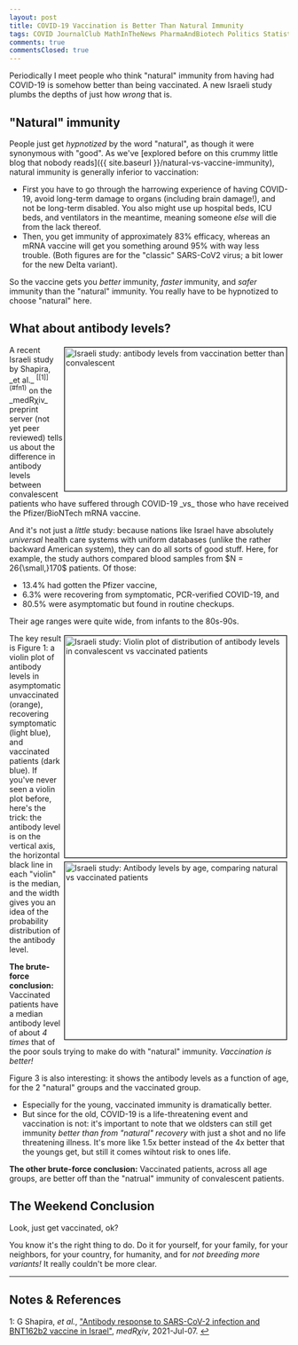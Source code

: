 ```yaml
---
layout: post
title: COVID-19 Vaccination is Better Than Natural Immunity
tags: COVID JournalClub MathInTheNews PharmaAndBiotech Politics Statistics
comments: true
commentsClosed: true
---
```


Periodically I meet people who think "natural" immunity from having had COVID-19 is
somehow better than being vaccinated.  A new Israeli study plumbs the depths of just how
_wrong_ that is.  


## "Natural" immunity  

People just get _hypnotized_ by the word "natural", as though it were synonymous with
"good".  As we've
[explored before on this crummy little blog that nobody reads]({{ site.baseurl }}/natural-vs-vaccine-immunity),
natural immunity is generally inferior to vaccination:  
- First you have to go through the harrowing experience of having COVID-19, avoid
  long-term damage to organs (including brain damage!), and not be long-term disabled.  You also
  might use up hospital beds, ICU beds, and ventilators in the meantime, meaning someone
  _else_ will die from the lack thereof.  
- Then, you get immunity of approximately 83% efficacy, whereas an mRNA vaccine will get
  you something around 95% with way less trouble.  (Both figures are for the "classic" SARS-CoV2
  virus; a bit lower for the new Delta variant).  
  
So the vaccine gets you _better_ immunity, _faster_ immunity, and _safer_ immunity than
the "natural" immunity.  You really have to be hypnotized to choose "natural" here.  


## What about antibody levels?  

<img src="{{ site.baseurl }}/images/2021-07-19-vax-better-medrxiv.jpg" width="400" height="259" alt="Israeli study: antibody levels from vaccination better than convalescent" title="Israeli study: antibody levels from vaccination better than convalescent" style="float: right; margin: 3px 3px 3px 3px; border: 1px solid #000000;">
A recent Israeli study by Shapira, _et al._ <sup id="fn1a">[[1]](#fn1)</sup> on the
_medR&chi;iv_ preprint server (not yet peer reviewed) tells us about the difference in
antibody levels between convalescent patients who have suffered through COVID-19 _vs_
those who have received the Pfizer/BioNTech mRNA vaccine.  

And it's not just a _little_ study: because nations like Israel have absolutely
_universal_ health care systems with uniform databases (unlike the rather backward
American system), they can do all sorts of good stuff.  Here, for example, the study
authors compared blood samples from $N = 26{\small,}170$ patients.  Of those:  
- 13.4% had gotten the Pfizer vaccine,  
-  6.3% were recovering from symptomatic, PCR-verified COVID-19, and  
- 80.5% were asymptomatic but found in routine checkups.  

Their age ranges were quite wide, from infants to the 80s-90s.  

<img src="{{ site.baseurl }}/images/2021-07-19-vax-better-medrxiv-fig1.jpg" width="400" height="400" alt="Israeli study: Violin plot of distribution of antibody levels in convalescent vs vaccinated patients" title="Israeli study: Violin plot of distribution of antibody levels in convalescent vs vaccinated patients" style="float: right; margin: 3px 3px 3px 3px; border: 1px solid #000000;">
<img src="{{ site.baseurl }}/images/2021-07-19-vax-better-medrxiv-fig3.jpg" width="400" height="320" alt="Israeli study: Antibody levels by age, comparing natural vs vaccinated patients" title="Israeli study: Antibody levels by age, comparing natural vs vaccinated patients" style="float: right; margin: 3px 3px 3px 3px; border: 1px solid #000000;">
The key result is Figure 1: a violin plot of antibody levels in asymptomatic unvaccinated
(orange), recovering symptomatic (light blue), and vaccinated patients (dark blue).  If
you've never seen a violin plot before, here's the trick: the antibody level is on the
vertical axis, the horizontal black line in each "violin" is the median, and the width
gives you an idea of the probability distribution of the antibody level.  

__The brute-force conclusion:__ Vaccinated patients have a median antibody level of about
_4 times_ that of the poor souls trying to make do with "natural" immunity.
_Vaccination is better!_  

Figure 3 is also interesting: it shows the antibody levels as a function of age, for the 2
"natural" groups and the vaccinated group.  
- Especially for the young, vaccinated immunity is dramatically better.  
- But since for the old, COVID-19 is a life-threatening event and vaccination is not: it's
  important to note that we oldsters can still get immunity _better than from "natural"
  recovery_ with just a shot and no life threatening illness.  It's more like 1.5x better
  instead of the 4x better that the youngs get, but still it comes wihtout risk to ones life.  

__The other brute-force conclusion:__ Vaccinated patients, across all age groups, are
better off than the "natrual" immunity of convalescent patients.  


## The Weekend Conclusion  

Look, just get vaccinated, ok?  

You know it's the right thing to do.  Do it for yourself, for your family, for your
neighbors, for your country, for humanity, and for _not breeding more variants!_  It really
couldn't be more clear.  

---

## Notes &amp; References  

<!--
<sup id="fn1a">[[1]](#fn1)</sup>
<a id="fn1">1</a>: [↩](#fn1a)  
-->

<a id="fn1">1</a>: G Shapira, _et al._, ["Antibody response to SARS-CoV-2 infection and BNT162b2 vaccine in Israel"](https://www.medrxiv.org/content/10.1101/2021.07.07.21259499v1), _medR&chi;iv_, 2021-Jul-07. [↩](#fn1a)  
